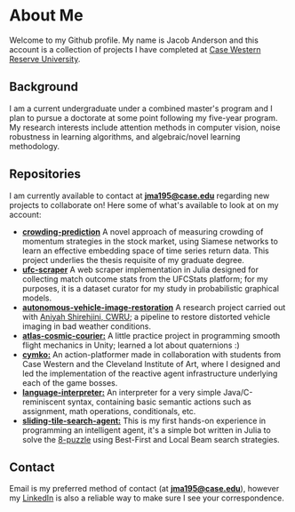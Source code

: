 # About Me

Welcome to my Github profile. My name is Jacob Anderson and this account is a collection of projects I have completed at [Case Western Reserve University](https://case.edu/). 

## Background

I am a current undergraduate under a combined master's program and I plan to pursue a doctorate at some point following my five-year program. My research interests include attention methods in computer vision, noise robustness in learning algorithms, and algebraic/novel learning methodology. 

## Repositories

I am currently available to contact at **[jma195@case.edu](mailto:jma195@case.edu)** regarding new projects to collaborate on! Here some of what's available to look at on my account:

- **[crowding-prediction](https://github.com/jmanderson0119/crowding-prediction)** A novel approach of measuring crowding of momentum strategies in the stock market, using Siamese networks to learn an effective embedding space of time series return data. This project underlies the thesis requisite of my graduate degree.
- **[ufc-scraper](https://github.com/jmanderson0119/ufc-scraper)** A web scraper implementation in Julia designed for collecting match outcome stats from the UFCStats platform; for my purposes, it is a dataset curator for my study in probabilistic graphical models.
- **[autonomous-vehicle-image-restoration](https://github.com/jmanderson0119/autonomous-vehicle-image-restoration)** A research project carried out with [Aniyah Shirehjini, CWRU](https://github.com/aniyahs); a pipeline to restore distorted vehicle imaging in bad weather conditions.
- **[atlas-cosmic-courier:](https://github.com/jmanderson0119/atlas-cosmic-courier)** A little practice project in programming smooth flight mechanics in Unity; learned a lot about quaternions :)
- **[cymko:](https://cwru-ecse390.itch.io/cymko-f2024-team-2)** An action-platformer made in collaboration with students from Case Western and the Cleveland Institute of Art, where I designed and led the implementation of the reactive agent infrastructure underlying each of the game bosses. 
- **[language-interpreter:](https://github.com/jmanderson0119/language-interpreter)** An interpreter for a very simple Java/C-reminiscent syntax, containing basic semantic actions such as assignment, math operations, conditionals, etc.
- **[sliding-tile-search-agent:](https://github.com/jmanderson0119/first-ai-project)** This is my first hands-on experience in programming an intelligent agent, it's a simple bot written in Julia to solve the [8-puzzle](https://www.geeksforgeeks.org/8-puzzle-problem-using-branch-and-bound/) using Best-First and Local Beam search strategies.


## Contact

Email is my preferred method of contact (at **[jma195@case.edu](mailto:jma195@case.edu)**), however my [LinkedIn](https://www.linkedin.com/in/jacob-anderson-ml/) is also a reliable way to make sure I see your correspondence.
